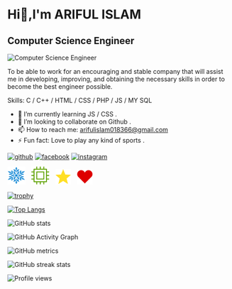 # Hi👋,I'm ARIFUL ISLAM 
## Computer Science Engineer
![Computer Science Engineer](https://scontent.fdac151-1.fna.fbcdn.net/v/t39.30808-6/335899864_748226526821934_1878374304573688581_n.jpg?_nc_cat=105&ccb=1-7&_nc_sid=09cbfe&_nc_eui2=AeGU9Lk-86oFa1WQDPTKBJG77eH0J0vzNOvt4fQnS_M06zVpbw8n5-nv-1pjU7mCAGCBna9OQ8YgtQvCDwjXC_aA&_nc_ohc=ilRx34hCbXUAX8j4BDZ&_nc_ht=scontent.fdac151-1.fna&oh=00_AfBrHtBmmx0I-nL0Pc6hg3djrF1piBUu08XA3BrCJz8f9g&oe=6421B6E1)

To be able to work for an encouraging and stable company that will assist me in developing, improving, and obtaining the necessary skills in order to become the best engineer possible.


Skills:  C / C++ / HTML / CSS / PHP / JS / MY SQL

- 🌱 I’m currently learning JS / CSS . 
- 👯 I’m looking to collaborate on Github . 
- 📫 How to reach me: arifulislam018366@gmail.com 
- ⚡ Fun fact: Love to play any kind of sports . 


[<img src='https://cdn.jsdelivr.net/npm/simple-icons@3.0.1/icons/github.svg' alt='github' height='40'>](https://github.com/Arifkhan1998)  [<img src='https://cdn.jsdelivr.net/npm/simple-icons@3.0.1/icons/facebook.svg' alt='facebook' height='40'>](https://www.facebook.com/https://www.facebook.com/profile.php?id=100004893436903&mibextid=ZbWKwL)  [<img src='https://cdn.jsdelivr.net/npm/simple-icons@3.0.1/icons/instagram.svg' alt='instagram' height='40'>](https://www.instagram.com/a_ri_f_k_ha_n/)  

<a href='https://archiveprogram.github.com/'><img src='https://raw.githubusercontent.com/acervenky/animated-github-badges/master/assets/acbadge.gif' width='40' height='40'></a> <a href='https://docs.github.com/en/developers'><img src='https://raw.githubusercontent.com/acervenky/animated-github-badges/master/assets/devbadge.gif' width='40' height='40'></a> <a href='https://stars.github.com/'><img src='https://raw.githubusercontent.com/acervenky/animated-github-badges/master/assets/starbadge.gif' width='35' height='35'></a> <a href='https://docs.github.com/en/github/supporting-the-open-source-community-with-github-sponsors'><img src='https://raw.githubusercontent.com/acervenky/animated-github-badges/master/assets/sponsorbadge.gif' width='35' height='35'></a> 

[![trophy](https://github-profile-trophy.vercel.app/?username=Arifkhan1998)](https://github.com/ryo-ma/github-profile-trophy)

[![Top Langs](https://github-readme-stats.vercel.app/api/top-langs/?username=Arifkhan1998)](https://github.com/anuraghazra/github-readme-stats)

![GitHub stats](https://github-readme-stats.vercel.app/api?username=Arifkhan1998&show_icons=true&count_private=true)  

![GitHub Activity Graph](https://activity-graph.herokuapp.com/graph?username=Arifkhan1998)  

![GitHub metrics](https://metrics.lecoq.io/Arifkhan1998)  

![GitHub streak stats](https://streak-stats.demolab.com/?user=Arifkhan1998)  

![Profile views](https://gpvc.arturio.dev/Arifkhan1998) 
